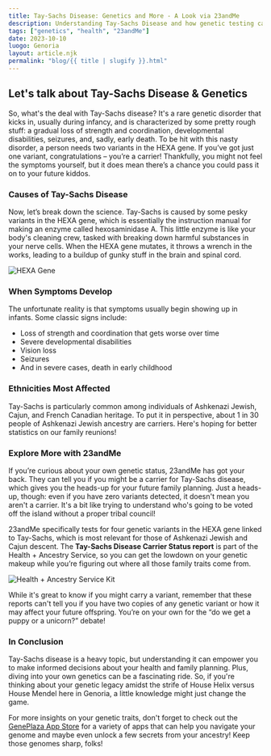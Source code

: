 ```yaml
---
title: Tay-Sachs Disease: Genetics and More - A Look via 23andMe
description: Understanding Tay-Sachs Disease and how genetic testing can help.
tags: ["genetics", "health", "23andMe"]
date: 2023-10-10
luogo: Genoria
layout: article.njk
permalink: "blog/{{ title | slugify }}.html"
---
```


Let's talk about Tay-Sachs Disease & Genetics
--------------------------------------------

So, what's the deal with Tay-Sachs disease? It's a rare genetic disorder that kicks in, usually during infancy, and is characterized by some pretty rough stuff: a gradual loss of strength and coordination, developmental disabilities, seizures, and, sadly, early death. To be hit with this nasty disorder, a person needs two variants in the HEXA gene. If you’ve got just one variant, congratulations – you’re a carrier! Thankfully, you might not feel the symptoms yourself, but it does mean there’s a chance you could pass it on to your future kiddos. 

### Causes of Tay-Sachs Disease
Now, let’s break down the science. Tay-Sachs is caused by some pesky variants in the HEXA gene, which is essentially the instruction manual for making an enzyme called hexosaminidase A. This little enzyme is like your body's cleaning crew, tasked with breaking down harmful substances in your nerve cells. When the HEXA gene mutates, it throws a wrench in the works, leading to a buildup of gunky stuff in the brain and spinal cord.

![HEXA Gene](https://pub-prd-seohub-us-west-2.s3.us-west-2.amazonaws.com/wp-content/uploads/sites/2/2021/07/HEXA.png)

### When Symptoms Develop
The unfortunate reality is that symptoms usually begin showing up in infants. Some classic signs include:

- Loss of strength and coordination that gets worse over time
- Severe developmental disabilities 
- Vision loss 
- Seizures 
- And in severe cases, death in early childhood

### Ethnicities Most Affected
Tay-Sachs is particularly common among individuals of Ashkenazi Jewish, Cajun, and French Canadian heritage. To put it in perspective, about 1 in 30 people of Ashkenazi Jewish ancestry are carriers. Here's hoping for better statistics on our family reunions!

### Explore More with 23andMe
If you’re curious about your own genetic status, 23andMe has got your back. They can tell you if you might be a carrier for Tay-Sachs disease, which gives you the heads-up for your future family planning. Just a heads-up, though: even if you have zero variants detected, it doesn't mean you aren't a carrier. It's a bit like trying to understand who's going to be voted off the island without a proper tribal council!

23andMe specifically tests for four genetic variants in the HEXA gene linked to Tay-Sachs, which is most relevant for those of Ashkenazi Jewish and Cajun descent. The **Tay-Sachs Disease Carrier Status report** is part of the Health + Ancestry Service, so you can get the lowdown on your genetic makeup while you’re figuring out where all those family traits come from. 

![Health + Ancestry Service Kit](https://pub-prd-seohub-us-west-2.s3.us-west-2.amazonaws.com/wp-content/uploads/sites/2/2022/03/HA-Kit-Image-1.png)

While it's great to know if you might carry a variant, remember that these reports can't tell you if you have two copies of any genetic variant or how it may affect your future offspring. You’re on your own for the “do we get a puppy or a unicorn?” debate!

### In Conclusion
Tay-Sachs disease is a heavy topic, but understanding it can empower you to make informed decisions about your health and family planning. Plus, diving into your own genetics can be a fascinating ride. So, if you're thinking about your genetic legacy amidst the strife of House Helix versus House Mendel here in Genoria, a little knowledge might just change the game. 

For more insights on your genetic traits, don't forget to check out the [GenePlaza App Store](https://www.GenePlaza.com/app-store) for a variety of apps that can help you navigate your genome and maybe even unlock a few secrets from your ancestry! Keep those genomes sharp, folks!